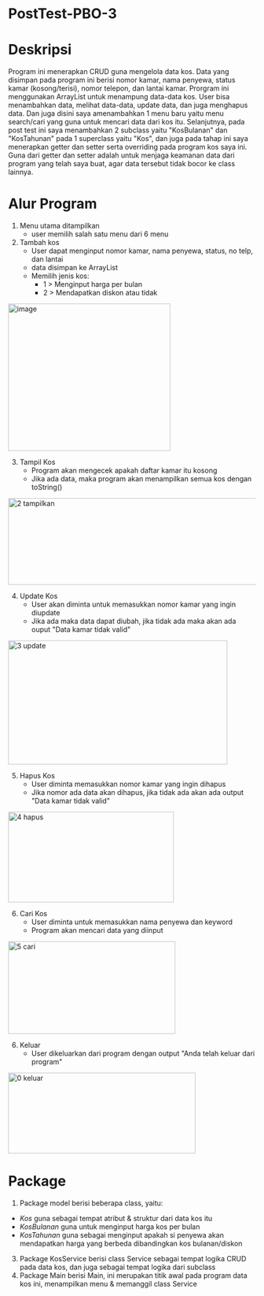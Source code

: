# PostTest-PBO-3

# Deskripsi
Program ini menerapkan CRUD guna mengelola data kos. Data yang disimpan pada program ini berisi nomor kamar, nama penyewa, status kamar (kosong/terisi), nomor telepon, dan lantai kamar. Prorgram ini menggunakan ArrayList untuk menampung data-data kos. User bisa menambahkan data, melihat data-data, update data, dan juga menghapus data. Dan juga disini saya amenambahkan 1 menu baru yaitu menu search/cari yang guna untuk mencari data dari kos itu. Selanjutnya, pada post test ini saya menambahkan 2 subclass yaitu "KosBulanan" dan "KosTahunan" pada 1 superclass yaitu "Kos", dan juga pada tahap ini saya menerapkan getter dan setter serta overriding pada program kos saya ini. Guna dari getter dan setter adalah untuk menjaga keamanan data dari program yang telah saya buat, agar data tersebut tidak bocor ke class lainnya.

# Alur Program
1. Menu utama ditampilkan
   - user memilih salah satu menu dari 6 menu
2. Tambah kos
   - User dapat menginput nomor kamar, nama penyewa, status, no telp, dan lantai
   - data disimpan ke ArrayList
   - Memilih jenis kos:
       - 1 > Menginput harga per bulan
       - 2 > Mendapatkan diskon atau tidak 

<img width="330" height="299" alt="image" src="https://github.com/user-attachments/assets/b6087b1e-1e1b-47be-bcae-0fee51b9c916" />

3. Tampil Kos
   - Program akan mengecek apakah daftar kamar itu kosong
   - Jika ada data, maka program akan menampilkan semua kos dengan toString()

<img width="784" height="176" alt="2 tampilkan" src="https://github.com/user-attachments/assets/557b0f91-e2a5-45e5-913c-51e7bae69e65" />

4. Update Kos
   - User akan diminta untuk memasukkan nomor kamar yang ingin diupdate
   - Jika ada maka data dapat diubah, jika tidak ada maka akan ada ouput "Data kamar tidak valid"
  
<img width="446" height="252" alt="3 update" src="https://github.com/user-attachments/assets/95d09b8d-daed-462b-a8dc-f62dc0f488ba" />

5. Hapus Kos
   - User diminta memasukkan nomor kamar yang ingin dihapus
   - Jika nomor ada data akan dihapus, jika tidak ada akan ada output "Data kamar tidak valid"

<img width="337" height="184" alt="4 hapus" src="https://github.com/user-attachments/assets/22049046-ebcb-44f9-9237-4f5ef0b1afc6" />

6. Cari Kos
   - User diminta untuk memasukkan nama penyewa dan keyword
   - Program akan mencari data yang diinput

<img width="340" height="188" alt="5 cari" src="https://github.com/user-attachments/assets/883f29e2-5c77-443a-bfc9-b6a43180ee89" />

6. Keluar
   - User dikeluarkan dari program dengan output "Anda telah keluar dari program"

<img width="381" height="164" alt="0 keluar" src="https://github.com/user-attachments/assets/fd0a2f9b-44ba-416d-ba8d-a818aa907da4" />

# Package
1. Package model berisi beberapa class, yaitu:
  - *Kos* guna sebagai tempat atribut & struktur dari data kos itu
  - *KosBulanan* guna untuk menginput harga kos per bulan
  - *KosTahunan* guna sebagai menginput apakah si penyewa akan mendapatkan harga yang berbeda dibandingkan kos bulanan/diskon
3. Package KosService berisi class Service sebagai tempat logika CRUD pada data kos, dan juga sebagai tempat logika dari subclass
4. Package Main berisi Main, ini merupakan titik awal pada program data kos ini, menampilkan menu & memanggil class Service
